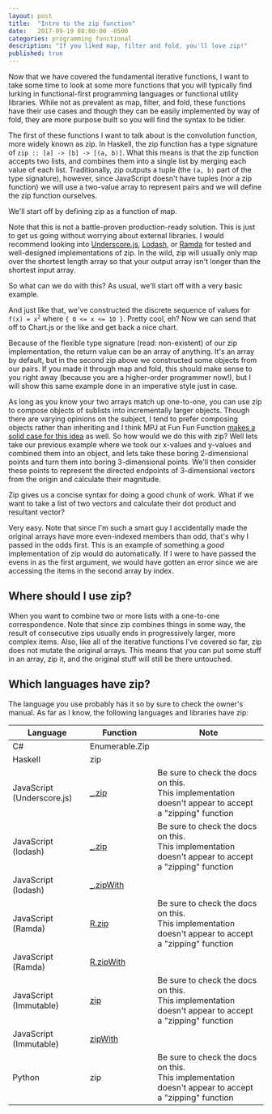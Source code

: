 ```yaml
---
layout: post
title:  "Intro to the zip function"
date:   2017-09-19 08:00:00 -0500
categories: programming functional
description: "If you liked map, filter and fold, you'll love zip!"
published: true
---
```

Now that we have covered the fundamental iterative functions, I want to take some time to look at some more functions that you will typically find lurking in functional-first programming languages or functional utility libraries. While not as prevalent as map, filter, and fold, these functions have their use cases and though they can be easily implemented by way of fold, they are more purpose built so you will find the syntax to be tidier.

The first of these functions I want to talk about is the convolution function, more widely known as zip. In Haskell, the zip function has a type signature of `zip :: [a] -> [b] -> [(a, b)]`. What this means is that the zip function accepts two lists, and combines them into a single list by merging each value of each list. Traditionally, zip outputs a tuple (the `(a, b)` part of the type signature), however, since JavaScript doesn't have tuples (nor a zip function) we will use a two-value array to represent pairs and we will define the zip function ourselves.

We'll start off by defining zip as a function of map.
<script src="https://gist.github.com/jreina/1026c28a5065aced3765d5270c61fc00.js"></script>
Note that this is not a battle-proven production-ready solution. This is just to get us going without worrying about external libraries. I would recommend looking into [Underscore.js](http://underscorejs.org/), [Lodash](https://lodash.com/), or [Ramda](http://ramdajs.com/) for tested and well-designed implementations of zip. In the wild, zip will usually only map over the shortest length array so that your output array isn't longer than the shortest input array.

So what can we do with this? As usual, we'll start off with a very basic example.
<script src="https://gist.github.com/jreina/e2117ed8972a0bbc887bd30c8d64de55.js"></script>
And just like that, we've constructed the discrete sequence of values for <code>f(x) = x<sup>2</sup></code> where `{ 0 <= x <= 10 }`. Pretty cool, eh? Now we can send that off to Chart.js or the like and get back a nice chart.

Because of the flexible type signature (read: non-existent) of our zip implementation, the return value can be an array of anything. It's an array by default, but in the second zip above we constructed some objects from our pairs. If you made it through map and fold, this should make sense to you right away (because you are a higher-order programmer now!), but I will show this same example done in an imperative style just in case.
<script src="https://gist.github.com/jreina/a7bae0e8bfe5c1e32f72b8eadaf0dba4.js"></script>

As long as you know your two arrays match up one-to-one, you can use zip to compose objects of sublists into incrementally larger objects. Though there are varying opinions on the subject, I tend to prefer composing objects rather than inheriting and I think MPJ at Fun Fun Function [makes a solid case for this idea](https://www.youtube.com/watch?v=wfMtDGfHWpA) as well. So how would we do this with zip? Well lets take our previous example where we took our x-values and y-values and combined them into an object, and lets take these boring 2-dimensional points and turn them into boring 3-dimensional points. We'll then consider these points to represent the directed endpoints of 3-dimensional vectors from the origin and calculate their magnitude.
<script src="https://gist.github.com/jreina/09d6f3ffbd377b81b96f59d0e534c7a5.js"></script>

Zip gives us a concise syntax for doing a good chunk of work. What if we want to take a list of two vectors and calculate their dot product and resultant vector?
<script src="https://gist.github.com/jreina/12997d53820ee3ff49d1c24cc52ba5f0.js"></script>
Very easy. Note that since I'm such a smart guy I accidentally made the original arrays have more even-indexed members than odd, that's why I passed in the odds first. This is an example of something a _good_ implementation of zip would do automatically. If I were to have passed the evens in as the first argument, we would have gotten an error since we are accessing the items in the second array by index.

## Where should I use zip?
When you want to combine two or more lists with a one-to-one correspondence. Note that since zip combines things in some way, the result of consecutive zips usually ends in progressively larger, more complex items. Also, like all of the iterative functions I've covered so far, zip does not mutate the original arrays. This means that you can put some stuff in an array, zip it, and the original stuff will still be there untouched.

## Which languages have zip?
The language you use probably has it so by sure to check the owner's manual. As far as I know, the following languages and libraries have zip:

| Language | Function | Note |
| -- | -- | -- |
| C# | Enumerable.Zip |  |
| Haskell | zip |  |
| JavaScript (Underscore.js) | [_.zip](http://underscorejs.org/#zip) | Be sure to check the docs on this.<br />This implementation doesn't appear to accept a "zipping" function |
| JavaScript (lodash) | [_.zip](https://lodash.com/docs/4.17.4#zip) | Be sure to check the docs on this.<br />This implementation doesn't appear to accept a "zipping" function |
| JavaScript (lodash) | [_.zipWith](https://lodash.com/docs/4.17.4#zipWith) |  |
| JavaScript (Ramda) | [R.zip](http://ramdajs.com/docs/#zip) | Be sure to check the docs on this.<br />This implementation doesn't appear to accept a "zipping" function |
| JavaScript (Ramda) | [R.zipWith](http://ramdajs.com/docs/#zipWith) |  |
| JavaScript (Immutable) | [zip](https://facebook.github.io/immutable-js/docs/#/List/zip) | Be sure to check the docs on this.<br />This implementation doesn't appear to accept a "zipping" function |
| JavaScript (Immutable) | [zipWith](https://facebook.github.io/immutable-js/docs/#/List/zipWith) |  |
| Python | zip |  Be sure to check the docs on this.<br />This implementation doesn't appear to accept a "zipping" function |